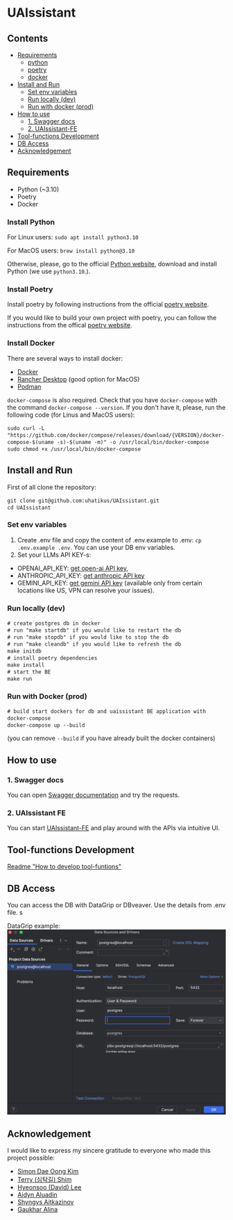# UAIssistant

## Contents

- [Requirements](#requirements)
  - [python](#install-python)
  - [poetry](#install-poetry)
  - [docker](#install-docker)
- [Install and Run](#install-and-run)
  - [Set env variables](#set-env-variables)
  - [Run locally (dev)](#run-locally-dev)
  - [Run with docker (prod)](#run-with-docker-prod)
- [How to use](#how-to-use)
  - [1. Swagger docs](#1-swagger-docs)
  - [2. UAIssistant-FE](#2-uaissistant-fe)
- [Tool-functions Development](#tool-functions-development)
- [DB Access](#db-access)
- [Acknowledgement](#acknowledgement)

## Requirements

- Python (~3.10)
- Poetry
- Docker

### Install Python

For Linux users: `sudo apt install python3.10`

For MacOS users: `brew install python@3.10`

Otherwise, please, go to the official [Python website](https://www.python.org/downloads/), download and install Python (we use `python3.10`.).

### Install Poetry

Install poetry by following instructions from the official [poetry website](https://python-poetry.org/docs/).

If you would like to build your own project with poetry, you can follow the instructions from the offical [poetry website](https://python-poetry.org/docs/basic-usage/).

### Install Docker

There are several ways to install docker:

- [Docker](https://docs.docker.com/engine/install/)
- [Rancher Desktop](https://rancherdesktop.io/) (good option for MacOS)
- [Podman](https://podman.io/)

`docker-compose` is also required. Check that you have `docker-compose` with the command `docker-compose --version`. If you don't have it, please, run the following code (for Linus and MacOS users):

```
sudo curl -L "https://github.com/docker/compose/releases/download/{VERSION}/docker-compose-$(uname -s)-$(uname -m)" -o /usr/local/bin/docker-compose
sudo chmod +x /usr/local/bin/docker-compose
```

## Install and Run

First of all clone the repository:

```
git clone git@github.com:uhatikus/UAIssistant.git
cd UAIssistant
```

### Set env variables

1. Create .env file and copy the content of .env.example to .env: `cp .env.example .env`. You can use your DB env variables.
2. Set your LLMs API KEY-s:

- OPENAI_API_KEY: [get open-ai API key](https://platform.openai.com/api-keys),
- ANTHROPIC_API_KEY: [get anthropic API key](https://console.anthropic.com/settings/keys)
- GEMINI_API_KEY: [get gemini API key](https://aistudio.google.com/app/apikey) (available only from certain locations like US, VPN can resolve your issues).

### Run locally (dev)

```
# create postgres db in docker
# run "make startdb" if you would like to restart the db
# run "make stopdb" if you would like to stop the db
# run "make cleandb" if you would like to refresh the db
make initdb
# install poetry dependencies
make install
# start the BE
make run
```

### Run with Docker (prod)

```
# build start dockers for db and uaissistant BE application with docker-compose
docker-compose up --build
```

(you can remove `--build` if you have already built the docker containers)

## How to use

### 1. Swagger docs

You can open [Swagger documentation](http://0.0.0.0:8000/docs#/) and try the requests.

### 2. UAIssistant FE

You can start [UAIssistant-FE](https://github.com/uhatikus/UAIssistant-FE) and play around with the APIs via intuitive UI.

## Tool-functions Development

[Readme "How to develop tool-funtions"](uaissistant/tool_factory/README.md)

## DB Access

You can access the DB with DataGrip or DBveaver. Use the details from .env file. s

DataGrip example:
![DataGrip DB connection](readmedia/datagrip.png)

## Acknowledgement

I would like to express my sincere gratitude to everyone who made this project possible:

- [Simon Dae Oong Kim](https://www.linkedin.com/in/simondkim/)
- [Terry (심탁길) Shim](https://www.linkedin.com/in/terry-shim-82660a50/)
- [Hyeonsoo (David) Lee](https://www.linkedin.com/in/civilizeddev/)
- [Aidyn Aluadin](https://www.linkedin.com/in/aaidyn/)
- [Shyngys Aitkazinov](https://www.linkedin.com/in/shyngys-aitkazinov-00496b193/)
- [Gaukhar Alina](https://www.linkedin.com/in/gaukhar-alina/)
